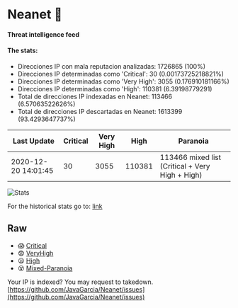 # Neanet :hocho:
#### Threat intelligence feed
#### The stats:

- Direcciones IP con mala reputacion analizadas: 1726865 (100%)
- Direcciones IP determinadas como 'Critical':  30 (0.00173725218821%)
- Direcciones IP determinadas como 'Very High':  3055 (0.176910181166%)
- Direcciones IP determinadas como 'High':  110381 (6.39198779291)
- Total de direcciones IP indexadas en Neanet:  113466 (6.57063522626%)
- Total de direcciones IP descartadas en Neanet:  1613399 (93.4293647737%)

| Last Update | Critical | Very High | High | Paranoia |
| --- | --- | --- | --- | --- |
| 2020-12-20 14:01:45 | 30 | 3055 | 110381 | 113466 mixed list (Critical + Very High + High)|

![Stats](https://docs.google.com/spreadsheets/d/e/2PACX-1vSnaNMIXVabIpDJjufMlzH7poXnshF3mgd8Is1g9ytUEzVsP5my4Trn8f-xkoLLQ38xpL3HtmUexLo6/pubchart?oid=501124687&format=image)

For the historical stats go to: [link](/stats.csv)
## Raw
- :scream: [Critical](https://raw.githubusercontent.com/JavaGarcia/Neanet/master/blacklists/neanet_critical.txt)
- :fearful: [VeryHigh](https://raw.githubusercontent.com/JavaGarcia/Neanet/master/blacklists/neanet_veryHigh.txtt)
- :frowning: [High](https://raw.githubusercontent.com/JavaGarcia/Neanet/master/blacklists/neanet_high.txt)
- :dizzy_face: [Mixed-Paranoia](https://raw.githubusercontent.com/JavaGarcia/Neanet/master/blacklists/neanet_all.txt)


Your IP is indexed? You may request to takedown. [https://github.com/JavaGarcia/Neanet/issues](https://github.com/JavaGarcia/Neanet/issues)































































































































































































































































































































































































































































































































































































































































































































































































































































































































































































































































































































































































































































































































































































































































































































































































































































































































































































































































































































































































































































































































































































































































































































































































































































































































































































































































































































































































































































































































































































































